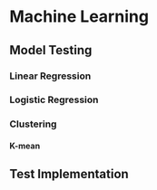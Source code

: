 # Machine Learning
##      Model Testing
###         Linear Regression
###         Logistic Regression
###         Clustering

####            K-mean

## Test Implementation
